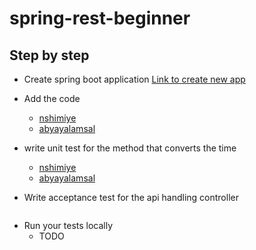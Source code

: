 # spring-rest-beginner

## Step by step

* Create spring boot application
[Link to create new app](https://start.spring.io/)

* Add the code
  * [nshimiye](https://github.com/nshimiye/time-checker/tree/develop/src/main/java/me/marcellin/timechecker/api/v1/time)
  * [abyayalamsal](https://github.com/abyayalamsal/time-checker/tree/develop/src/main/java/com/marsassignment/Test)

* write unit test for the method that converts the time
  * [nshimiye](https://github.com/nshimiye/time-checker/tree/develop/src/test/java/me/marcellin/timechecker/api/v1/time)
  * [abyayalamsal](https://github.com/abyayalamsal/time-checker/tree/develop/src/test/java/com/marsassignment/Test)

* Write acceptance test for the api handling controller
```java
```

* Run your tests locally
  * TODO
